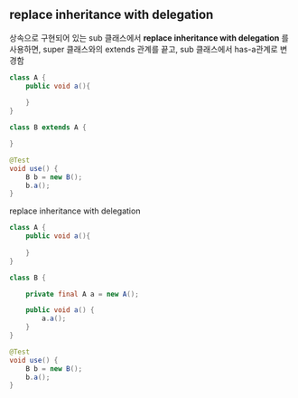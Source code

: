 ## replace inheritance with delegation
상속으로 구현되어 있는 sub 클래스에서 __replace inheritance with delegation__ 를 사용하면, 
super 클래스와의 extends 관계를 끝고, sub 클래스에서 has-a관계로 변경함

```java
class A {
    public void a(){
        
    }
}

class B extends A {

}

@Test
void use() {
    B b = new B();
    b.a();
}
```

replace inheritance with delegation

```java
class A {
    public void a(){
        
    }
}

class B {

    private final A a = new A();

    public void a() {
        a.a();
    }
}

@Test
void use() {
    B b = new B();
    b.a();
}
```